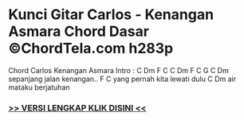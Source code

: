 
 # Kunci Gitar Carlos - Kenangan Asmara Chord Dasar ©ChordTela.com h283p


Chord Carlos Kenangan Asmara Intro : C Dm F C C Dm F C G C Dm sepanjang jalan kenangan.. F C yang pernah kita lewati dulu C Dm air mataku berjatuhan

###  <a href="https://shortlighzx.web.app?sq=Kunci Gitar Carlos - Kenangan Asmara Chord Dasar ©ChordTela.com"> >> VERSI LENGKAP KLIK DISINI << </a>
